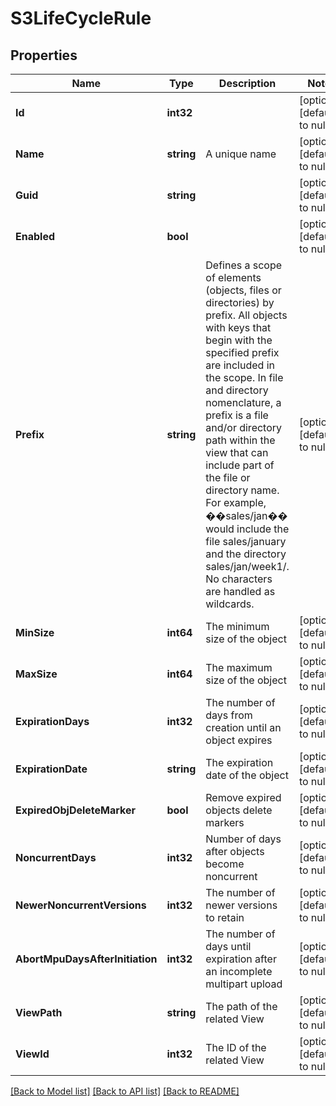 # S3LifeCycleRule

## Properties
Name | Type | Description | Notes
------------ | ------------- | ------------- | -------------
**Id** | **int32** |  | [optional] [default to null]
**Name** | **string** | A unique name | [optional] [default to null]
**Guid** | **string** |  | [optional] [default to null]
**Enabled** | **bool** |  | [optional] [default to null]
**Prefix** | **string** | Defines a scope of elements (objects, files or directories) by prefix. All objects with keys that begin with the specified prefix are included in the scope. In file and directory nomenclature, a prefix is a file and/or directory path within the view that can include part of the file or directory name. For example, ��sales/jan�� would include the file sales/january and the directory sales/jan/week1/. No characters are handled as wildcards. | [optional] [default to null]
**MinSize** | **int64** | The minimum size of the object | [optional] [default to null]
**MaxSize** | **int64** | The maximum size of the object | [optional] [default to null]
**ExpirationDays** | **int32** | The number of days from creation until an object expires | [optional] [default to null]
**ExpirationDate** | **string** | The expiration date of the object | [optional] [default to null]
**ExpiredObjDeleteMarker** | **bool** | Remove expired objects delete markers | [optional] [default to null]
**NoncurrentDays** | **int32** | Number of days after objects become noncurrent | [optional] [default to null]
**NewerNoncurrentVersions** | **int32** | The number of newer versions to retain | [optional] [default to null]
**AbortMpuDaysAfterInitiation** | **int32** | The number of days until expiration after an incomplete multipart upload | [optional] [default to null]
**ViewPath** | **string** | The path of the related View | [optional] [default to null]
**ViewId** | **int32** | The ID of the related View | [optional] [default to null]

[[Back to Model list]](../README.md#documentation-for-models) [[Back to API list]](../README.md#documentation-for-api-endpoints) [[Back to README]](../README.md)

